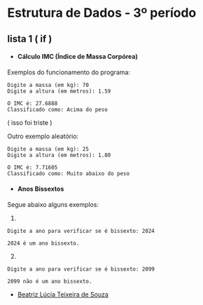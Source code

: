 # Estrutura de Dados - 3º período

## lista 1 ( if )
* <h4> Cálculo IMC (Índice de Massa Corpórea)</h4>
Exemplos do funcionamento do programa:

```
Digite a massa (em kg): 70
Digite a altura (em metros): 1.59
```
```
O IMC é: 27.6888
Classificado como: Acima do peso
```
( isso foi triste )

Outro exemplo aleatório: 
```
Digite a massa (em kg): 25
Digite a altura (em metros): 1.80
```
```
O IMC é: 7.71605
Classificado como: Muito abaixo do peso
```


* <h4>Anos Bissextos </h4>

Segue abaixo alguns exemplos: 

1. 
```
Digite a ano para verificar se é bissexto: 2024
```
```
2024 é um ano bissexto.
```

2. 

```
Digite a ano para verificar se é bissexto: 2099
```
```
2099 não é um ano bissexto.
```

* [Beatriz Lúcia Teixeira de Souza](https://github.com/bealucia)

